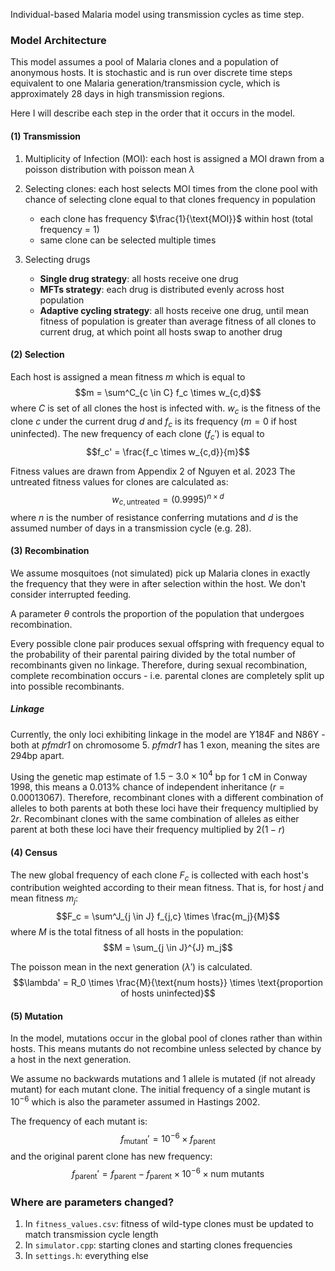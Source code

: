 Individual-based Malaria model using transmission cycles as time step. 

### Model Architecture
This model assumes a pool of Malaria clones and a population of anonymous hosts. It is stochastic and is run over discrete time steps equivalent to one Malaria generation/transmission cycle, which is approximately 28 days in high transmission regions.

Here I will describe each step in the order that it occurs in the model.

#### (1) Transmission
1. Multiplicity of Infection (MOI): each host is assigned a MOI drawn from a poisson distribution with poisson mean $\lambda$

2. Selecting clones: each host selects MOI times from the clone pool with chance of selecting clone equal to that clones frequency in population
	- each clone has frequency $\frac{1}{\text{MOI}}$ within host (total frequency = 1)
	- same clone can be selected multiple times

3. Selecting drugs
	- **Single drug strategy**: all hosts receive one drug
	- **MFTs strategy**: each drug is distributed evenly across host population
	- **Adaptive cycling strategy**: all hosts receive one drug, until mean fitness of population is greater than average fitness of all clones to current drug, at which point all hosts swap to another drug

#### (2) Selection
Each host is assigned a mean fitness $m$ which is equal to
$$m = \sum^C_{c \in C} f_c \times w_{c,d}$$
where $C$ is set of all clones the host is infected with. $w_c$ is the fitness of the clone $c$ under the current drug $d$ and $f_c$ is its frequency ($m=0$ if host uninfected).
The new frequency of each clone ($f_c'$) is equal to
$$f_c' = \frac{f_c \times w_{c,d}}{m}$$

Fitness values are drawn from Appendix 2 of Nguyen et al. 2023
The untreated fitness values for clones are calculated as:
$$w_{c,\text{untreated}} = (0.9995)^{n\times d}$$
where $n$ is the number of resistance conferring mutations and $d$ is the assumed number of days in a transmission cycle (e.g. 28).

#### (3) Recombination
We assume mosquitoes (not simulated) pick up Malaria clones in exactly the frequency that they were in after selection within the host. We don't consider interrupted feeding.

A parameter $\theta$ controls the proportion of the population that undergoes recombination.

Every possible clone pair produces sexual offspring with frequency equal to the probability of their parental pairing divided by the total number of recombinants given no linkage. Therefore, during sexual recombination, complete recombination occurs - i.e. parental clones are completely split up into possible recombinants.

##### Linkage
Currently, the only loci exhibiting linkage in the model are Y184F and N86Y - both at *pfmdr1* on chromosome 5. *pfmdr1* has 1 exon, meaning the sites are 294bp apart.

Using the genetic map estimate of $1.5-3.0 \times 10^4$ bp for 1 cM in Conway 1998, this means a 0.013% chance of independent inheritance $(r = 0.00013067)$. Therefore, recombinant clones with a different combination of alleles to both parents at both these loci have their frequency multiplied by $2r$. Recombinant clones with the same combination of alleles as either parent at both these loci have their frequency multiplied by $2(1-r)$

#### (4) Census
The new global frequency of each clone $F_c$ is collected with each host's contribution weighted according to their mean fitness. That is, for host $j$ and mean fitness $m_j$:
$$F_c = \sum^J_{j \in J} f_{j,c} \times \frac{m_j}{M}$$
where $M$ is the total fitness of all hosts in the population:
$$M = \sum_{j \in J}^{J} m_j$$

The poisson mean in the next generation ($\lambda'$) is calculated.
$$\lambda' = R_0 \times \frac{M}{\text{num hosts}} \times \text{proportion of hosts uninfected}$$

#### (5) Mutation
In the model, mutations occur in the global pool of clones rather than within hosts. This means mutants do not recombine unless selected by chance by a host in the next generation.

We assume no backwards mutations and 1 allele is mutated (if not already mutant) for each mutant clone. The initial frequency of a single mutant is $10^{-6}$ which is also the parameter assumed in Hastings 2002.

The frequency of each mutant is:
$$f_{\text{mutant}}' = 10^{-6} \times f_{\text{parent}}$$
and the original parent clone has new frequency:
$$f_{\text{parent}}' = f_{\text{parent}} - f_{\text{parent}} \times 10^{-6} \times \text{num mutants}$$
### Where are parameters changed?
1. In `fitness_values.csv`: fitness of wild-type clones must be updated to match transmission cycle length
2. In `simulator.cpp`: starting clones and starting clones frequencies
3. In `settings.h`: everything else
